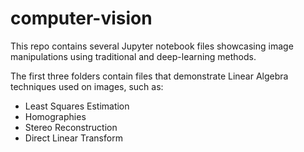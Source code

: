 # computer-vision
This repo contains several Jupyter notebook files showcasing image manipulations using traditional and deep-learning methods.

The first three folders contain files that demonstrate Linear Algebra techniques used on images, such as:
- Least Squares Estimation
- Homographies
- Stereo Reconstruction
- Direct Linear Transform


